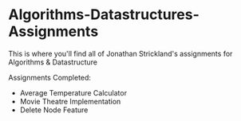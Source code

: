 # Algorithms-Datastructures-Assignments
This is where you'll find all of Jonathan Strickland's assignments for Algorithms & Datastructure

Assignments Completed:
  - Average Temperature Calculator
  - Movie Theatre Implementation
  - Delete Node Feature

